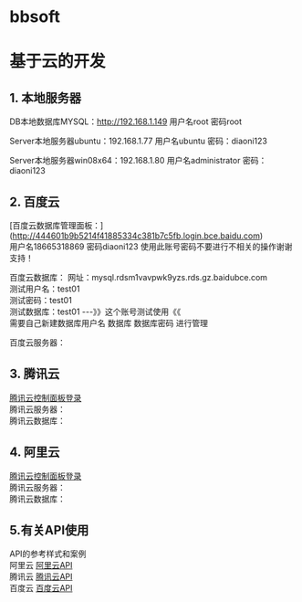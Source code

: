 # bbsoft


# 基于云的开发

## 1. 本地服务器
DB本地数据库MYSQL：http://192.168.1.149   用户名root 密码root  

Server本地服务器ubuntu：192.168.1.77   用户名ubuntu 密码：diaoni123  

Server本地服务器win08x64：192.168.1.80   用户名administrator 密码：diaoni123  


## 2. 百度云
[百度云数据库管理面板：]
 (http://444601b9b5214f41885334c381b7c5fb.login.bce.baidu.com)  
用户名18665318869  密码diaoni123 使用此账号密码不要进行不相关的操作谢谢支持！

百度云数据库：
网址：mysql.rdsm1vavpwk9yzs.rds.gz.baidubce.com  
测试用户名：test01    
测试密码：test01    
 测试数据库：test01        ---》》这个账号测试使用《《  
需要自己新建数据库用户名 数据库 数据库密码 进行管理  


百度云服务器：  
## 3. 腾讯云

[腾讯云控制面板登录](https://console.qcloud.com/)  
腾讯云服务器：  
腾讯云数据库：  

## 4. 阿里云

[腾讯云控制面板登录](https://console.qcloud.com/)  
腾讯云服务器：  
腾讯云数据库：

## 5.有关API使用 
API的参考样式和案例  
阿里云  <a href="https://develop.aliyun.com/api?spm=5176.8142029.388261.248.38tkbp" target="_blank">阿里云API</a>  
腾讯云    <a href="https://www.qcloud.com/document/api/213/568" target="_blank">腾讯云API</a>  
百度云    <a href="https://cloud.baidu.com/doc/Reference/AuthenticationMechanism.html" target="_blank">百度云API</a>  
